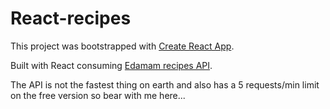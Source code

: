 # React-recipes

This project was bootstrapped with [Create React App](https://github.com/facebook/create-react-app).

Built with React consuming [Edamam recipes API](https://www.edamam.com/).

The API is not the fastest thing on earth and also has a 5 requests/min limit on the free version so bear with me here...

